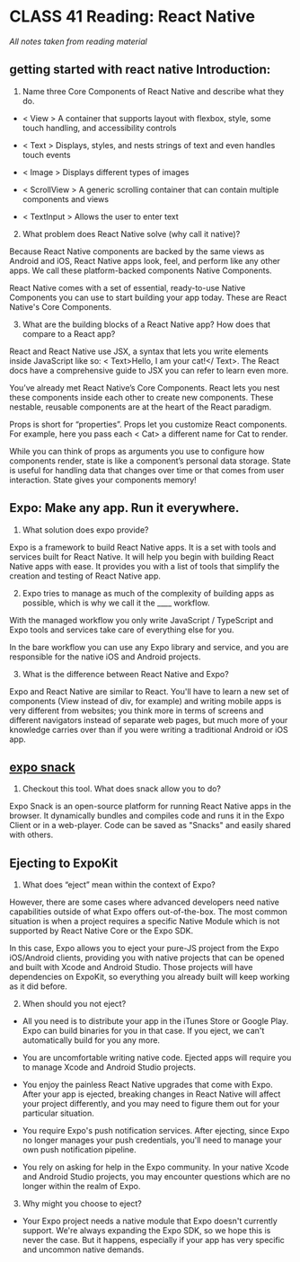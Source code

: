 # CLASS 41 Reading: React Native

*All notes taken from reading material*

## getting started with react native Introduction:

1. Name three Core Components of React Native and describe what they do.

  * < View > A container that supports layout with flexbox, style, some touch handling, and accessibility controls

  * < Text > Displays, styles, and nests strings of text and even handles touch events

  * < Image > Displays different types of images

  * < ScrollView > A generic scrolling container that can contain multiple components and views

  * < TextInput >	Allows the user to enter text

2. What problem does React Native solve (why call it native)?

Because React Native components are backed by the same views as Android and iOS, React Native apps look, feel, and perform like any other apps. We call these platform-backed components Native Components.

React Native comes with a set of essential, ready-to-use Native Components you can use to start building your app today. These are React Native's Core Components.

3. What are the building blocks of a React Native app? How does that compare to a React app?

React and React Native use JSX, a syntax that lets you write elements inside JavaScript like so: < Text>Hello, I am your cat!</ Text>. The React docs have a comprehensive guide to JSX you can refer to learn even more. 

You’ve already met React Native’s Core Components. React lets you nest these components inside each other to create new components. These nestable, reusable components are at the heart of the React paradigm.

Props is short for “properties”. Props let you customize React components. For example, here you pass each < Cat> a different name for Cat to render.

While you can think of props as arguments you use to configure how components render, state is like a component’s personal data storage. State is useful for handling data that changes over time or that comes from user interaction. State gives your components memory!

## Expo: Make any app. Run it everywhere.

1. What solution does expo provide?

Expo is a framework to build React Native apps. It is a set with tools and services built for React Native. It will help you begin with building React Native apps with ease. It provides you with a list of tools that simplify the creation and testing of React Native app.

2. Expo tries to manage as much of the complexity of building apps as possible, which is why we call it the ____ workflow.

With the managed workflow you only write JavaScript / TypeScript and Expo tools and services take care of everything else for you.

In the bare workflow you can use any Expo library and service, and you are responsible for the native iOS and Android projects.


3. What is the difference between React Native and Expo?

Expo and React Native are similar to React. You'll have to learn a new set of components (View instead of div, for example) and writing mobile apps is very different from websites; you think more in terms of screens and different navigators instead of separate web pages, but much more of your knowledge carries over than if you were writing a traditional Android or iOS app.



## [expo snack](https://snack.expo.dev/)

1. Checkout this tool. What does snack allow you to do?

Expo Snack is an open-source platform for running React Native apps in the browser. It dynamically bundles and compiles code and runs it in the Expo Client or in a web-player. Code can be saved as "Snacks" and easily shared with others.

## Ejecting to ExpoKit

1. What does “eject” mean within the context of Expo?

However, there are some cases where advanced developers need native capabilities outside of what Expo offers out-of-the-box. The most common situation is when a project requires a specific Native Module which is not supported by React Native Core or the Expo SDK.

In this case, Expo allows you to eject your pure-JS project from the Expo iOS/Android clients, providing you with native projects that can be opened and built with Xcode and Android Studio. Those projects will have dependencies on ExpoKit, so everything you already built will keep working as it did before.

2. When should you not eject?

* All you need is to distribute your app in the iTunes Store or Google Play. Expo can build binaries for you in that case. If you eject, we can't automatically build for you any more.

* You are uncomfortable writing native code. Ejected apps will require you to manage Xcode and Android Studio projects.

* You enjoy the painless React Native upgrades that come with Expo. After your app is ejected, breaking changes in React Native will affect your project differently, and you may need to figure them out for your particular situation.

* You require Expo's push notification services. After ejecting, since Expo no longer manages your push credentials, you'll need to manage your own push notification pipeline.

* You rely on asking for help in the Expo community. In your native Xcode and Android Studio projects, you may encounter questions which are no longer within the realm of Expo.

3. Why might you choose to eject?

  * Your Expo project needs a native module that Expo doesn't currently support. We're always expanding the Expo SDK, so we hope this is never the case. But it happens, especially if your app has very specific and uncommon native demands.
